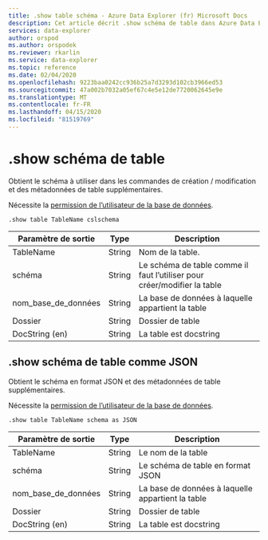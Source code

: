 ```yaml
---
title: .show table schéma - Azure Data Explorer (fr) Microsoft Docs
description: Cet article décrit .show schéma de table dans Azure Data Explorer.
services: data-explorer
author: orspod
ms.author: orspodek
ms.reviewer: rkarlin
ms.service: data-explorer
ms.topic: reference
ms.date: 02/04/2020
ms.openlocfilehash: 9223baa0242cc936b25a7d3293d102cb3966ed53
ms.sourcegitcommit: 47a002b7032a05ef67c4e5e12de7720062645e9e
ms.translationtype: MT
ms.contentlocale: fr-FR
ms.lasthandoff: 04/15/2020
ms.locfileid: "81519769"
---
```

# <a name="show-table-schema"></a>.show schéma de table

Obtient le schéma à utiliser dans les commandes de création / modification et des métadonnées de table supplémentaires.

Nécessite la [permission de l’utilisateur de la base de données](../management/access-control/role-based-authorization.md).

```
.show table TableName cslschema 
```
| Paramètre de sortie | Type   | Description                                               |
|------------------|--------|-----------------------------------------------------------|
| TableName        | String | Nom de la table.                                    |
| schéma           | String | Le schéma de table comme il faut l’utiliser pour créer/modifier la table |
| nom_base_de_données     | String | La base de données à laquelle appartient la table                   |
| Dossier           | String | Dossier de table                                            |
| DocString (en)        | String | La table est docstring                                         |


## <a name="show-table-schema-as-json"></a>.show schéma de table comme JSON

Obtient le schéma en format JSON et des métadonnées de table supplémentaires.

Nécessite la [permission de l’utilisateur de la base de données](../management/access-control/role-based-authorization.md).

```
.show table TableName schema as JSON
```

| Paramètre de sortie | Type   | Description                             |
|------------------|--------|-----------------------------------------|
| TableName        | String | Le nom de la table                   |
| schéma           | String | Le schéma de table en format JSON         |
| nom_base_de_données     | String | La base de données à laquelle appartient la table |
| Dossier           | String | Dossier de table                          |
| DocString (en)        | String | La table est docstring                       |
